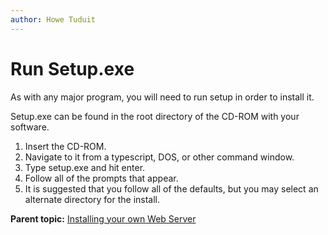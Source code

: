```yaml
---
author: Howe Tuduit
---
```


# Run Setup.exe

As with any major program, you will need to run setup in order to install it.

Setup.exe can be found in the root directory of the CD-ROM with your software.

1.   Insert the CD-ROM. 
2.   Navigate to it from a typescript, DOS, or other command window. 
3.   Type setup.exe and hit enter. 
4.   Follow all of the prompts that appear. 
5.   It is suggested that you follow all of the defaults, but you may select an alternate directory for the install. 

**Parent topic:** [Installing your own Web Server](../taskbook/installwebserver.md)

